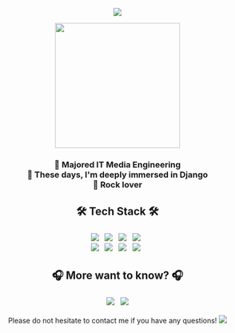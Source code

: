 <p align = "center">
<img src="https://capsule-render.vercel.app/api?type=wave&color=gradient&height=250&section=header&text=RoxyYujinKim&fontSize=40" />
</p>
<p align = "center">
<img src = "https://velog.velcdn.com/images/superkingyj/post/e98f40cc-d9f7-4a82-93aa-266e4b336bff/image.jpg" height="250">
</p>

<h3 align = "center"> 
🤟 Majored IT Media Engineering <br>
🤟 These days, I'm deeply immersed in Django <br>
🤟 Rock lover <br>
</h3>

<h2 align = "center" > 🛠 Tech Stack 🛠 </h2>
<h3 align = "center">
    <img src="https://img.shields.io/badge/Python-3776AB?style=flat-square&logo=Python&logoColor=white"> &nbsp;
    <img src="https://img.shields.io/badge/Java-007396?style=flat-square&logo=Java&logoColor=white"> &nbsp;
    <img src="https://img.shields.io/badge/Unity-000000?style=flat-square&logo=Unity&logoColor=white"> &nbsp;
    <img src="https://img.shields.io/badge/Swift-FA7343?style=flat-square&logo=Swift&logoColor=white"> &nbsp;
    <br>
    <img src="https://img.shields.io/badge/Spring-6DB33F?style=flat-square&logo=Spring&logoColor=white"> &nbsp;
    <img src="https://img.shields.io/badge/Xcode-147EFB?style=flat-square&logo=Xcode&logoColor=white"> &nbsp;
    <img src="https://img.shields.io/badge/Django-092E20?style=flat-square&logo=Django&logoColor=white"> &nbsp;
    <img src="https://img.shields.io/badge/Mysql-4479A1?style=flat-square&logo=Mysql&logoColor=white"> &nbsp;
</h3>

<h2 align = "center" > 🎧 More want to know? 🎧 </h2>
<h3 align="center">
    <a href="https://open.spotify.com/embed/playlist/1nCKBpBCy4ePoTnhSVU47A" width="300" height="380" frameborder="0" allowtransparency="true" allow="encrypted-media"><img src="https://img.shields.io/badge/Spotify-1ED760?style=flat-square&logo=Spotify&logoColor=white&link=https://open.spotify.com/embed/playlist/1nCKBpBCy4ePoTnhSVU47A"/></a> &nbsp;
    <a href="https://coding-rocker.tistory.com/" width="300" height="380" frameborder="0" allowtransparency="true" allow="encrypted-media"><img src="https://img.shields.io/badge/Tistory-000000?style=flat-square&logo=Tistory&logoColor=white&link=https://coding-rocker.tistory.com/"> </a>
</h3>

<p align = "center" > Please do not hesitate to contact me if you have any questions!
    <a href="mailto:yujinkim0707@gmail.com"> <img src="https://img.shields.io/badge/gmail-EA4335?style=flat-square&logo=gmail&logoColor=white&link=mailto:yujinkim0707@gmail.com"></a>
</p>
